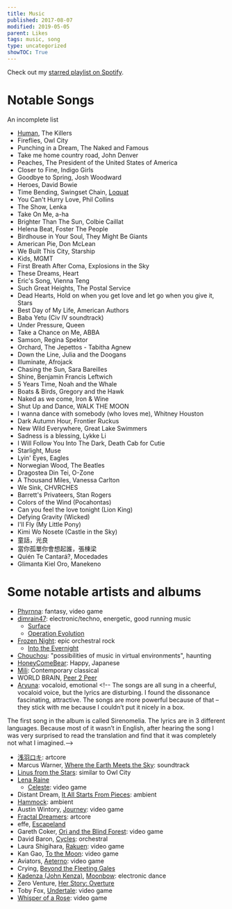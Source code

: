 ```yaml
---
title: Music
published: 2017-08-07
modified: 2019-05-05
parent: Likes
tags: music, song
type: uncategorized
showTOC: True
---
```


Check out my [starred playlist on Spotify](https://open.spotify.com/user/1235719088/playlist/4bWKWokcr6vQ4qAg3TlMz5?si=3VohZkGiSxmmb9d6kr253w).

# Notable Songs

An incomplete list

* [Human](Human.html), The Killers
* Fireflies, Owl City
* Punching in a Dream, The Naked and Famous
* Take me home country road, John Denver
* Peaches, The President of the United States of America
* Closer to Fine, Indigo Girls
* Goodbye to Spring, Josh Woodward
* Heroes, David Bowie
* Time Bending, Swingset Chain, [Loquat](Loquat.html)
* You Can't Hurry Love, Phil Collins
* The Show, Lenka
* Take On Me, a-ha
* Brighter Than The Sun, Colbie Caillat
* Helena Beat, Foster The People
* Birdhouse in Your Soul, They Might Be Giants
* American Pie, Don McLean
* We Built This City, Starship
* Kids, MGMT
* First Breath After Coma, Explosions in the Sky
* These Dreams, Heart
* Eric's Song, Vienna Teng
* Such Great Heights, The Postal Service
* Dead Hearts, Hold on when you get love and let go when you give it, Stars
* Best Day of My Life, American Authors
* Baba Yetu (Civ IV soundtrack)
* Under Pressure, Queen
* Take a Chance on Me, ABBA
* Samson, Regina Spektor
* Orchard, The Jepettos - Tabitha Agnew
* Down the Line, Julia and the Doogans
* Illuminate, Afrojack
* Chasing the Sun, Sara Bareilles
* Shine, Benjamin Francis Leftwich
* 5 Years Time, Noah and the Whale
* Boats & Birds, Gregory and the Hawk
* Naked as we come, Iron & Wine
* Shut Up and Dance, WALK THE MOON
* I wanna dance with somebody (who loves me), Whitney Houston
* Dark Autumn Hour, Frontier Ruckus
* New Wild Everywhere, Great Lake Swimmers
* Sadness is a blessing, Lykke Li
* I Will Follow You Into The Dark, Death Cab for Cutie
* Starlight, Muse
* Lyin' Eyes, Eagles
* Norwegian Wood, The Beatles
* Dragostea Din Tei, O-Zone
* A Thousand Miles, Vanessa Carlton
* We Sink, CHVRCHES
* Barrett's Privateers, Stan Rogers
* Colors of the Wind (Pocahontas)
* Can you feel the love tonight (Lion King)
* Defying Gravity (Wicked)
* I'll Fly (My Little Pony)
* Kimi Wo Nosete (Castle in the Sky)
* 童話，光良
* 當你孤單你會想起誰，張棟梁
* Quién Te Cantará?, Mocedades
* Glimanta Kiel Oro, Manekeno

# Some notable artists and albums

+ [Phyrnna](http://phyrnna.bandcamp.com/): fantasy, video game
+ [dimrain47](https://dimrain47.newgrounds.com/): electronic/techno, energetic, good running music 
	+ [Surface](https://www.newgrounds.com/audio/listen/63082)
	+ [Operation Evolution](https://www.newgrounds.com/audio/listen/109650)
+ [Frozen Night](https://frozennight.bandcamp.com/): epic orchestral rock
	+ [Into the Evernight](https://frozennight.bandcamp.com/album/iii-into-the-evernight)
+ [Chouchou](https://chouchou.bandcamp.com): "possibilities of music in virtual environments", haunting
+ [HoneyComeBear](https://honeycomebear.bandcamp.com/): Happy, Japanese
+ [Mili](https://project-mili.bandcamp.com/music): Contemporary classical
+ WORLD BRAIN, [Peer 2 Peer](https://worldbrain.bandcamp.com/album/peer-2-peer)
+ [Aryuna](https://aryuna.bandcamp.com/album/aryunas-hecking-good-song-collection-2): vocaloid, emotional <!-- The songs are all sung in a cheerful, vocaloid voice, but the lyrics are disturbing. I found the dissonance fascinating, attractive. The songs are more powerful because of that – they stick with me because I couldn’t put it nicely in a box.

The first song in the album is called Sirenomelia. The lyrics are in 3 different languages. Because most of it wasn’t in English, after hearing the song I was very surprised to read the translation and find that it was completely not what I imagined.-->
+ [浅羽ロキ](https://ainemusicae.bandcamp.com/music): artcore
+ Marcus Warner, [Where the Earth Meets the Sky](https://marcuswarnermusic.bandcamp.com/album/where-the-earth-meets-the-sky): soundtrack
+ [Linus from the Stars](https://linusfromthestars.bandcamp.com/): similar to Owl City
+ [Lena Raine](https://radicaldreamland.bandcamp.com/music)
	+ [Celeste](https://radicaldreamland.bandcamp.com/album/celeste-original-soundtrack): video game
+ Distant Dream, [It All Starts From Pieces](https://distantdream.bandcamp.com/album/it-all-starts-from-pieces): ambient
+ [Hammock](https://shop.hammockmusic.com/music): ambient
+ Austin Wintory, [Journey](https://austinwintory.bandcamp.com/album/journey): video game
+ [Fractal Dreamers](https://fractaldreamers.bandcamp.com/music): artcore
+ effe, [Escapeland](https://effexxx.bandcamp.com/album/escapeland)
+ Gareth Coker, [Ori and the Blind Forest](https://garethcoker.bandcamp.com/album/ori-and-the-blind-forest-additional-soundtrack): video game
+ David Baron, [Cycles](https://davidbaronmusic.bandcamp.com/album/cycles): orchestral
+ Laura Shigihara, [Rakuen](https://laurashigihara.bandcamp.com/album/rakuen-official-soundtrack): video game
+ Kan Gao, [To the Moon](https://freebirdgames.bandcamp.com/album/to-the-moon-ost): video game
+ Aviators, [Aeterno](https://soundoftheaviators.bandcamp.com/album/aeterno): video game
+ Crying, [Beyond the Fleeting Gales](https://wearecrying.bandcamp.com/album/beyond-the-fleeting-gales)
+ [Kadenza (John Kenza)](https://soundcloud.com/kadenza-hitti), [Moonbow](https://soundcloud.com/kadenza-hitti/john-kenza-moonbow): electronic dance
+ Zero Venture, [Her Story: Overture](https://soundcloud.com/zeroventure/sets/her-story-overture)
+ Toby Fox, [Undertale](https://tobyfox.bandcamp.com/album/undertale-soundtrack): video game
+ [Whisper of a Rose](https://store.steampowered.com/app/326730/Whisper_of_a_Rose/): video game

<!--
I like a variety of music, and the music I listen to is always changing -- for an accurate picture see my starred list on Spotify. (I like to find what songs my friends are listening to and and listen to those. They usually have better taste in music than I do.)

Some music I like:

+ Owl City -- I like Owl City's songs because they usually express some kind of searching in life, but they're sung by a person who hasn't lost wonder and hope.

    + Fireflies, my favorite song -- The fireflies are dreams. Stuff you want to accomplish in your life. When you're young you have millions of them. When you grow older you realize you can't possibly achieve them all. But you keep a few of your dreams ("saved a few and keep them in a jar").

+ LIGHTS

+ The Naked and Famous (Punching in a Dream)

+ [Human](Human.html), by The Killers

+ Alternative rock: Muse, Death Cab for Cutie

+ Time-bending, Swingset chain, by [Loquat](Loquat.html)

+ [Closer to fine](Closer to fine.html), by Indigo Girls

+ fantasy/videogame-esque

    + music from Newgrounds ([http://www.newgrounds.com](http://www.newgrounds.com)) artists: HalcyonicFalconX, dimrain47, ParagonX9

+ soundtracks, like Miyazaki

+ Take me home country road. Some folk and country

+ calming/nature music for de-stressing

+ Raffi (children's songs! good memories)

+ some random songs tied to memories (like the ones my roommates played during mathcamp)

+ DDR songs

-->


